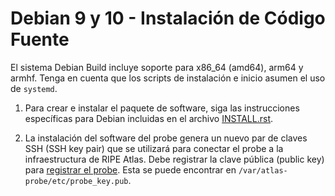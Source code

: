 # Debian 9 y 10 - Instalación de Código Fuente
El sistema Debian Build incluye soporte para x86_64 (amd64), arm64 y armhf. Tenga en cuenta que los scripts de instalación e inicio asumen el uso de `systemd`.

1. Para crear e instalar el paquete de software, siga las instrucciones específicas para Debian incluidas en el archivo
    [INSTALL.rst](https://github.com/RIPE-NCC/ripe-atlas-software-probe/blob/master/INSTALL.rst).

2. La instalación del software del probe genera un nuevo par de claves SSH (SSH key pair) que se utilizará para conectar el probe a la infraestructura de RIPE Atlas. Debe registrar la clave pública (public key) para [registrar el probe](/apply/swprobe/).
Esta se puede encontrar en `/var/atlas-probe/etc/probe_key.pub`.
